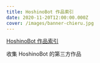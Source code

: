 ```yaml
---
title: HoshinoBot 作品索引
date: 2020-11-20T12:00:00.000Z
cover: /images/banner-chieru.jpg
---
```


[HoshinoBot 作品索引](https://github.com/pcrbot/HoshinoBot-plugins-index/blob/master/README.md)

收集 HoshinoBot 的第三方作品
